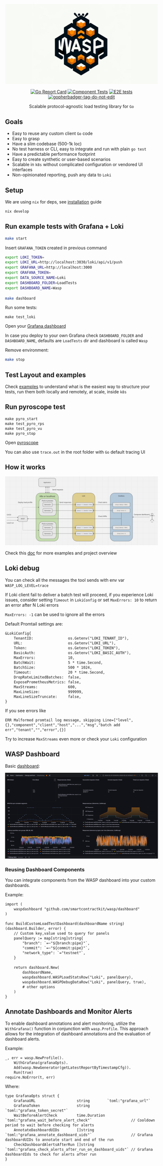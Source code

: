<p align="center">
    <img alt="wasp" src="./docs/wasp-2.png">
</p>
<div align="center">

[![Go Report Card](https://goreportcard.com/badge/github.com/smartcontractkit/wasp)](https://goreportcard.com/report/github.com/smartcontractkit/wasp)
[![Component Tests](https://github.com/smartcontractkit/chainlink-testing-framework/actions/workflows/wasp-test.yml/badge.svg)](https://github.com/smartcontractkit/chainlink-testing-framework/actions/workflows/wasp-test.yml)
[![E2E tests](https://github.com/smartcontractkit/chainlink-testing-framework/actions/workflows/wasp-test-e2e.yml/badge.svg)](https://github.com/smartcontractkit/chainlink-testing-framework/actions/workflows/wasp-test-e2e.yml)
<a href='https://github.com/jpoles1/gopherbadger' target='_blank'>![gopherbadger-tag-do-not-edit](https://img.shields.io/badge/Go%20Coverage-80%25-brightgreen.svg?longCache=true&style=flat)</a>

Scalable protocol-agnostic load testing library for `Go`

</div>

## Goals
- Easy to reuse any custom client `Go` code
- Easy to grasp
- Have a slim codebase (500-1k loc)
- No test harness or CLI, easy to integrate and run with plain `go test`
- Have a predictable performance footprint
- Easy to create synthetic or user-based scenarios
- Scalable in `k8s` without complicated configuration or vendored UI interfaces
- Non-opinionated reporting, push any data to `Loki`

## Setup
We are using `nix` for deps, see [installation](https://nixos.org/manual/nix/stable/installation/installation.html) guide
```bash
nix develop
```


## Run example tests with Grafana + Loki
```bash
make start
```
Insert `GRAFANA_TOKEN` created in previous command
```bash
export LOKI_TOKEN=
export LOKI_URL=http://localhost:3030/loki/api/v1/push
export GRAFANA_URL=http://localhost:3000
export GRAFANA_TOKEN=
export DATA_SOURCE_NAME=Loki
export DASHBOARD_FOLDER=LoadTests
export DASHBOARD_NAME=Wasp

make dashboard
```
Run some tests:
```
make test_loki
```
Open your [Grafana dashboard](http://localhost:3000/d/wasp/wasp-load-generator?orgId=1&refresh=5s)

In case you deploy to your own Grafana check `DASHBOARD_FOLDER` and `DASHBOARD_NAME`, defaults are `LoadTests` dir and dashboard is called `Wasp`

Remove environment:
```bash
make stop
```

## Test Layout and examples
Check [examples](examples/README.md) to understand what is the easiest way to structure your tests, run them both locally and remotely, at scale, inside `k8s`

## Run pyroscope test
```
make pyro_start
make test_pyro_rps
make test_pyro_vu
make pyro_stop
```
Open [pyroscope](http://localhost:4040/)

You can also use `trace.out` in the root folder with `Go` default tracing UI

## How it works
![img.png](docs/how-it-works.png)

Check this [doc](./HOW_IT_WORKS.md) for more examples and project overview

## Loki debug
You can check all the messages the tool sends with env var `WASP_LOG_LEVEL=trace`

If Loki client fail to deliver a batch test will proceed, if you experience Loki issues, consider setting `Timeout` in `LokiConfig` or set `MaxErrors: 10` to return an error after N Loki errors

`MaxErrors: -1` can be used to ignore all the errors

Default Promtail settings are:
```
&LokiConfig{
    TenantID:                os.Getenv("LOKI_TENANT_ID"),
    URL:                     os.Getenv("LOKI_URL"),
    Token:                   os.Getenv("LOKI_TOKEN"),
    BasicAuth:               os.Getenv("LOKI_BASIC_AUTH"),
    MaxErrors:               10,
    BatchWait:               5 * time.Second,
    BatchSize:               500 * 1024,
    Timeout:                 20 * time.Second,
    DropRateLimitedBatches:  false,
    ExposePrometheusMetrics: false,
    MaxStreams:              600,
    MaxLineSize:             999999,
    MaxLineSizeTruncate:     false,
}
```
If you see errors like
```
ERR Malformed promtail log message, skipping Line=["level",{},"component","client","host","...","msg","batch add err","tenant","","error",{}]
```
Try to increase `MaxStreams` even more or check your `Loki` configuration


## WASP Dashboard

Basic [dashboard](dashboard/dashboard.go):

![dashboard_img](./docs/dashboard_basic.png)

### Reusing Dashboard Components

You can integrate components from the WASP dashboard into your custom dashboards.

Example:

```
import (
    waspdashboard "github.com/smartcontractkit/wasp/dashboard"
)

func BuildCustomLoadTestDashboard(dashboardName string) (dashboard.Builder, error) {
    // Custom key,value used to query for panels
    panelQuery := map[string]string{
		"branch": `=~"${branch:pipe}"`,
		"commit": `=~"${commit:pipe}"`,
        "network_type": `="testnet"`,
	}

	return dashboard.New(
		dashboardName,
        waspdashboard.WASPLoadStatsRow("Loki", panelQuery),
		waspdashboard.WASPDebugDataRow("Loki", panelQuery, true),
        # other options
    )
}
```

## Annotate Dashboards and Monitor Alerts

To enable dashboard annotations and alert monitoring, utilize the `WithGrafana()` function in conjunction with `wasp.Profile`. This approach allows for the integration of dashboard annotations and the evaluation of dashboard alerts.

Example:

```
_, err = wasp.NewProfile().
    WithGrafana(grafanaOpts).
    Add(wasp.NewGenerator(getLatestReportByTimestampCfg)).
    Run(true)
require.NoError(t, err)
```

Where:

```
type GrafanaOpts struct {
	GrafanaURL                   string        `toml:"grafana_url"`
	GrafanaToken                 string        `toml:"grafana_token_secret"`
	WaitBeforeAlertCheck         time.Duration `toml:"grafana_wait_before_alert_check"`                  // Cooldown period to wait before checking for alerts
	AnnotateDashboardUIDs        []string      `toml:"grafana_annotate_dashboard_uids"`                  // Grafana dashboardUIDs to annotate start and end of the run
	CheckDashboardAlertsAfterRun []string      `toml:"grafana_check_alerts_after_run_on_dashboard_uids"` // Grafana dashboardIds to check for alerts after run
}

```
